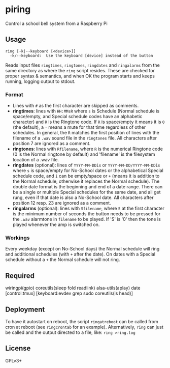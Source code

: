 # piring
Control a school bell system from a Raspberry Pi

## Usage
```
ring [-k|--keyboard [<device>]]
  -k/--keyboard:  Use the keyboard [device] instead of the button
```

Reads input files `ringtimes`, `ringtones`, `ringdates` and `ringalarms` from
the same directory as where the `ring` script resides. These are checked for
proper syntax & semantics, and when OK the program starts and keeps running,
logging output to stdout.

### Format
- Lines with `#` as the first character are skipped as comments.
- **ringtimes**: lines with `HH:MMsR` where `s` is Schedule (Normal schedule is
space/empty, and Special schedule codes have an alphabetic character) and
`R` is the Ringtone code. If `R` is space/empty it means it is `0` (the
default), a `-` means a mute for that time regardless of other schedules.
In general, the `R` matches the first position of lines with the filename
of a `.wav` sound file in the `ringtones` file.
All characters after position 7 are ignored as a comment.
- **ringtones**: lines with `Rfilename`, where `R` is the numerical Ringtone
code (0 is the Normal ringtone by default) and 'filename' is the filesystem
location of a .wav file.
- **ringdates** (optional): lines of `YYYY-MM-DDis` or
`YYYY-MM-DD/YYYY-MM-DDis` where `s` is space/empty for No-School dates or the
alphabetical Special schedule code, and `i` can be empty/space or `+` (means it is addition to the Normal schedule, otherwise it replaces the Normal schedule).
The double date format is the beginning and end of a date range.
There can be a single or multiple Special schedules for the same date, and
all get rung, even if that date is also a No-School date.
All characters after position 12 resp. 23 are ignored as a comment.
- **ringalarms** (optional): lines with `Sfilename`, where `S` at the first
character is the minimum number of seconds the button needs to be
pressed for the `.wav` alarmtone in `filename` to be played. If 'S' is '0'
then the tone is played whenever the amp is switched on.

### Workings
Every weekday (except on No-School days) the Normal schedule will ring and
additional schedules (with `+` after the date). On dates with a Special
schedule without a `+` the Normal schedule will not ring.

## Required
wiringpi(gpio) coreutils(sleep fold readlink) alsa-utils(aplay) date
[control:tmux] [keyboard:evdev grep sudo coreutils(ls head)]

## Deployment
To have it autostart on reboot, the script `ringatreboot` can be called from
cron at reboot (see `ringcrontab` for an example). Alternatively, `ring` can
just be called and the output directed to a file, like: `ring >ring.log`

## License
GPLv3+
